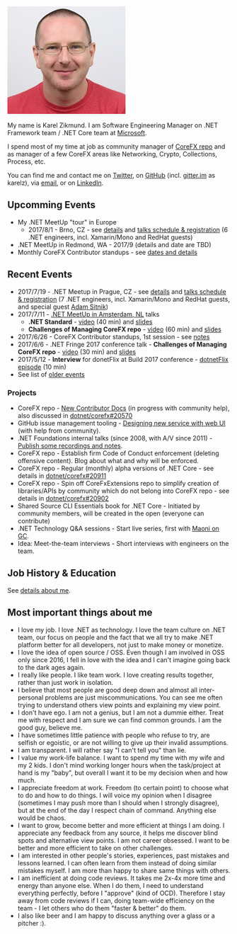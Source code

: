 ![Picture of Karel Zikmund](/images/karelz.jpg)

My name is Karel Zikmund.
I am Software Engineering Manager on .NET Framework team / .NET Core team at [Microsoft](https://www.microsoft.com/).

I spend most of my time at job as community manager of [CoreFX repo](https://github.com/dotnet/corefx) and as manager of a few CoreFX areas like Networking, Crypto, Collections, Process, etc.

You can find me and contact me on [Twitter](https://twitter.com/ziki_cz), on [GitHub](https://github.com/karelz) (incl. [gitter.im](https://gitter.im) as karelz), via [email](mailto:karelz@microsoft.com), or on [LinkedIn](https://www.linkedin.com/in/karelzikmund).

## Upcomming Events

* My .NET MeetUp "tour" in Europe
    * 2017/8/1 - Brno, CZ - see [details](https://twitter.com/ziki_cz/status/882255985867460610) and [talks schedule & registration](https://www.wug.cz/brno/akce/952--Net-TechTalks) (6 .NET engineers, incl. Xamarin/Mono and RedHat guests)
* .NET MeetUp in Redmond, WA - 2017/9 (details and date are TBD)
* Monthly CoreFX Contributor standups - see [dates and details](https://github.com/dotnet/corefx-standup/)

## Recent Events

* 2017/7/19 - .NET Meetup in Prague, CZ - see [details](https://twitter.com/ziki_cz/status/880379161272963072) and [talks schedule & registration](https://www.wug.cz/praha/akce/951--Net-TechTalks) (7 .NET engineers, incl. Xamarin/Mono and RedHat guests, and special guest [Adam Sitnik](https://twitter.com/SitnikAdam))
* 2017/7/11 - [.NET MeetUp in Amsterdam, NL](/events/2017-07-11_dotNetMeetUp_Amsterdam) talks
   * **.NET Standard** - [video](https://www.youtube.com/watch?v=QhOfzglQ1-g) (40 min) and [slides](https://www.slideshare.net/KarelZikmund1/2017-0711-dotnetstandard)
   * **Challenges of Managing CoreFX repo** - [video](https://www.youtube.com/watch?v=QRUmG4TjViU) (60 min) and [slides](https://www.slideshare.net/KarelZikmund1/challenges-of-managing-corefx-repo)
* 2017/6/26 - CoreFX Contributor standups, 1st session - see [notes](https://github.com/dotnet/corefx-standup/blob/master/Standups/2017-06.md)
* 2017/6/6 - .NET Fringe 2017 conference talk - **Challenges of Managing CoreFX repo** - [video](https://www.youtube.com/watch?v=Kcm0ns1pzm0) (30 min) and [slides](/talks/2017-06-06_.NET_Fringe/2017-06-06_.NETFringe-Talk_ChallengesOfManagingCoreFxRepo.pptx)
* 2017/5/12 - **Interview** for donetFlix at Build 2017 conference - [dotnetFlix episode](http://dotnetflix.com/player/59) (10 min)
* See list of [older events](/details)

### Projects

* CoreFX repo - [New Contributor Docs](https://github.com/dotnet/corefx/wiki/New-contributor-Docs) (in progress with community help), also discussed in [dotnet/corefx#20570](https://github.com/dotnet/corefx/issues/20570)
* GitHub issue management tooling - [Designing new service with web UI](https://github.com/karelz/GitHubIssues#v2---web-ui) (with help from community).
* .NET Foundations internal talks (since 2008, with A/V since 2011) - [Publish some recordings and notes](https://twitter.com/ziki_cz/status/870877028093800448).
* CoreFX repo - Establish firm Code of Conduct enforcement (deleting offensive content). Blog about what and why will be enforced.
* CoreFX repo - Regular (monthly) alpha versions of .NET Core - see details in [dotnet/corefx#20911](https://github.com/dotnet/corefx/issues/20911)
* CoreFX repo - Spin off CoreFxExtensions repo to simplify creation of libraries/APIs by community which do not belong into CoreFX repo - see details in [dotnet/corefx#20902](https://github.com/dotnet/corefx/issues/20902)
* Shared Source CLI Essentials book for .NET Core - Initiated by community members, will be created in the open (everyone can contribute)
* .NET Technology Q&A sessions - Start live series, first with [Maoni on GC](https://twitter.com/ziki_cz/status/865370793567371268).
* Idea: Meet-the-team interviews - Short interviews with engineers on the team.

## Job History & Education

See [details about me](/details).

## Most important things about me

* I love my job. I love .NET as technology. I love the team culture on .NET team, our focus on people and the fact that we all try to make .NET platform better for all developers, not just to make money or monetize.
* I love the idea of open source / OSS. Even though I am involved in OSS only since 2016, I fell in love with the idea and I can't imagine going back to the dark ages again.
* I really like people. I like team work. I love creating results together, rather than just work in isolation.
* I believe that most people are good deep down and almost all inter-personal problems are just miscommunications. You can see me often trying to understand others view points and explaining my view point.
* I don't have ego. I am not a genius, but I am not a dummie either. Treat me with respect and I am sure we can find common grounds. I am the good guy, believe me.
* I have sometimes little patience with people who refuse to try, are selfish or egoistic, or are not willing to give up their invalid assumptions.
* I am transparent. I will rather say "I can't tell you" than lie.
* I value my work-life balance. I want to spend my time with my wife and my 2 kids. I don't mind working longer hours when the task/project at hand is my "baby", but overall I want it to be my decision when and how much.
* I appreciate freedom at work. Freedom (to certain point) to choose what to do and how to do things. I will voice my opinion when I disagree (sometimes I may push more than I should when I strongly disagree), but at the end of the day I respect chain of command. Anything else would be chaos.
* I want to grow, become better and more efficient at things I am doing. I appreciate any feedback from any source, it helps me discover blind spots and alternative view points. I am not career obsessed. I want to be better and more efficient to take on other challenges.
* I am interested in other people's stories, experiences, past mistakes and lessons learned. I can often learn from them instead of doing similar mistakes myself. I am more than happy to share same things with others.
* I am inefficient at doing code reviews. It takes me 2x-4x more time and energy than anyone else. When I do them, I need to understand everything perfectly, before I "approve" (kind of OCD). Therefore I stay away from code reviews if I can, doing team-wide efficiency on the team - I let others who do them "faster & better" do them.
* I also like beer and I am happy to discuss anything over a glass or a pitcher :).
